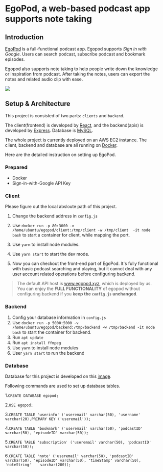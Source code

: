 # EgoPod, a web-based podcast app supports note taking

## Introduction

[EgoPod](http://www.egopod.xyz) is a full-functional podcast app. Egopod supports *Sign in with Google*. Users can search podcast, subscribe podcast and bookmark episodes. 


Egopod also supports note taking to help people write down the knowledge or inspiration from podcast. After taking the notes, users can export the notes and related audio clip with ease.

![](https://i.imgur.com/WK6PFKk.png)

## Setup & Architecture

This project is consisted of two parts: `clients` and `backend`.

The client(frontend) is developed by [React](https://reactjs.org/), and the backend(apis) is developed by [Express](https://expressjs.com/). Database is [MySQL](https://www.mysql.com/).

The whole project is currently deployed on an AWS EC2 instance. The client, backend and database are all running on [Docker](https://www.docker.com/). 

Here are the detailed instruction on setting up EgoPod.

### Prepared

- Docker
- Sign-in-with-Google API Key

### Client

Please figure out the local absloute path of this project.

1. Change the backend address in `config.js`
2. Use `docker run -p 80:3000 -v /home/ubuntu/egopod/client:/tmp/client -w /tmp/client  -it node bash` to start a container for client, while mapping the port.

3. Use `yarn` to install node modules.
4. Use `yarn start`  to start the dev mode.
5. Now you can checkout the front-end part of EgoPod. It's fully functional with basic podcast searching and playing, but it cannot deal with any user account related operations before configuring backend.

> The default API host is www.egopod.xyz, which is deployed by us. You can enjoy the **FULL FUNCTIONALITY** of egopod without configuring backend if you **keep the `config.js` unchanged**.



### Backend

1. Config your database information in `config.js`
2. Use `docker run -p 5000:5000 -v /home/ubuntu/egopod/backend:/tmp/backend -w /tmp/backend -it node bash` to start the container for backend.
3. Run `apt update`
4. Run `apt install ffmpeg`
5. Use `yarn` to install node modules
6. User `yarn start` to run the backend



### Database

Database for this project is developed on this [image](https://hub.docker.com/_/mysql). 

Following commands are used to set up database tables. 

1.`CREATE DATABASE egopod;`

2.`USE egopod;`

3.`CREATE TABLE 'userinfo' ('useremail' varchar(50), 'username' varchar(20),PRIMARY KEY ('useremail'));`

4.`CREATE TABLE 'bookmark' ('useremail' varchar(50), 'podcastID' varchar(50), 'episodeID' varchar(50));`

5.`CREATE TABLE 'subscription' ('useremail' varchar(50), 'podcastID' varchar(50));`

6.`CREATE TABLE 'note' ('useremail' varchar(50), 'podcastID' varchar(50), 'episodeID' varchar(50), 'timeStamp' varchar(50), 'noteString'	varchar(200));`



